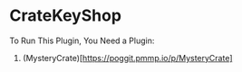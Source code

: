 # CrateKeyShop

To Run This Plugin, You Need a Plugin:
1. (MysteryCrate)[https://poggit.pmmp.io/p/MysteryCrate]
